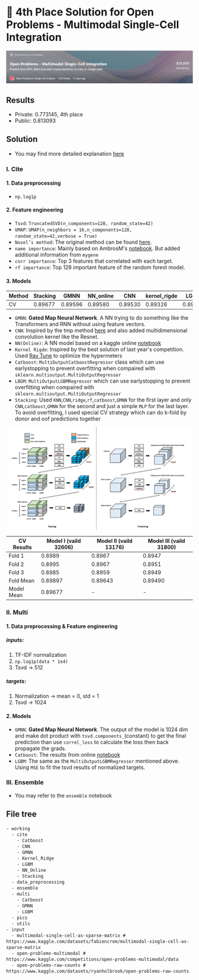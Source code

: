 # 🥇 4th Place Solution for  Open Problems - Multimodal Single-Cell Integration

![title](./pics/title.jpg)

## Results

- Private: 0.773145, 4th place
- Public: 0.813093

## Solution

* You may find more detailed explanation [here](https://www.kaggle.com/competitions/open-problems-multimodal/discussion/366460) 

### Ⅰ. Cite

#### 1. Data preprocessing 

* `np.log1p`

#### 2. Feature engineering

- `Tsvd`: `TruncatedSVD(n_components=128, random_state=42)`
- `UMAP`: `UMAP(n_neighbors = 16,n_components=128, random_state=42,verbose = True)`
- `Novel’s method`: The original method can be found [here](https://github.com/openproblems-bio/neurips2021_multimodal_topmethods/blob/dc7bd58dacbe804dcc7be047531d795b1b04741e/src/predict_modality/methods/novel/resources/helper_functions.py). 
- `name importance`: Mainly based on AmbrosM's [notebook](https://www.kaggle.com/code/ambrosm/msci-eda-which-makes-sense/notebook#Name-matching). But added additional information from `mygene`
- `corr importance`: Top 3 features that correlated with each target. 
- `rf importance`:  Top 128 important feature of the random forest model.

#### 3. Models

| Method | Stacking | GMNN      | NN_online | CNN     | kernel_rigde | LGBM    | Catboost |
| ------ | -------- | ------- | --------- | ------- | ------------ | ------- | -------- |
| CV     | 0.89677  | 0.89596 | 0.89580   | 0.89530 | 0.89326      | 0.89270 | 0.89100  |

- `GMNN`: **Gated Map Neural Network**. A NN trying to do something like the Transformers and RNN without using feature vectors.
- `CNN`: Inspired by the tmp method [here](https://www.kaggle.com/competitions/lish-moa/discussion/202256) and also added multidimensional convolution kernel like the Resnet.
- `NN(Online)`: A NN model based on a kaggle online [notebook](https://www.kaggle.com/code/pourchot/all-in-one-citeseq-multiome-with-keras)
- `Kernel Rigde`: Inspired by the best solution of last year's competition. Used [Ray Tune](https://docs.ray.io/en/master/tune/index.html) to optimize the hypermeters
- `Catboost`: `MultiOutputCatboostRegressor` class which can use earlystopping to prevent overfitting when compaired with `sklearn.multioutput.MultiOutputRegressor`
- `LBGM`: `MultiOutputLGBMRegressor` which can use earlystopping to prevent overfitting when compaired with `sklearn.multioutput.MultiOutputRegressor`
- `Stacking`: Used `KNN`,`CNN`,`ridge`,`rf`,`catboost`,`GMNN` for the first layer and only `CNN`,`catboost`,`GMNN` for the second and just a simple `MLP` for the last layer. To avoid overfitting, I used special CV strategy which can do k-fold by donor and oof predictions together

![stacking](./pics/stacking.jpg)

| CV Results | Model Ⅰ (vaild 32606) | Model Ⅱ (vaild 13176) | Model Ⅲ (vaild 31800) |
| ---------- | --------------------- | --------------------- | --------------------- |
| Fold 1     | 0.8989                | 0.8967                | 0.8947                |
| Fold 2     | 0.8995                | 0.8967                | 0.8951                |
| Fold 3     | 0.8985                | 0.8959                | 0.8949                |
| Fold Mean  | 0.89897               | 0.89643               | 0.89490               |
| Model Mean | 0.89677               | -                     | -                     |

### Ⅱ. Multi

#### 1. Data preprocessing & Feature engineering

##### inputs:

1. TF-IDF normalization
2. `np.log1p(data * 1e4)`
3. Tsvd -> 512

##### targets:

1. Normalization -> mean = 0, std = 1
2. Tsvd -> 1024

#### 2. Models

- `GMNN`: **Gated Map Neural Network**. The output of the model is 1024 dim and make dot product with `tsvd.components_`(constant) to get the final prediction than use `correl_loss` to calculate the loss then back propagate the grads.
- `Catboost`: The results from online [notebook](https://www.kaggle.com/code/xiafire/lb-t15-msci-multiome-catboostregressor)
- `LGBM`: The same as the `MultiOutputLGBMRegressor` mentioned above. Using `MSE` to fit the tsvd results of normalized targets.

### Ⅲ. Ensemble
* You may refer to the `ensemble` notebook

## File tree

``` shell
- working
  - cite
    - Catboost
    - CNN
    - GMNN
    - Kernel_Ridge
    - LGBM
    - NN_Online
    - Stacking
  - data_preprocessing
  - ensemble
  - multi
    - Catboost
    - GMNN
    - LGBM
  - pics
  - utils
- input
  - multimodal-single-cell-as-sparse-matrix # https://www.kaggle.com/datasets/fabiencrom/multimodal-single-cell-as-sparse-matrix
  - open-problems-multimodal # https://www.kaggle.com/competitions/open-problems-multimodal/data
  - open-problems-raw-counts # https://www.kaggle.com/datasets/ryanholbrook/open-problems-raw-counts
	
```

